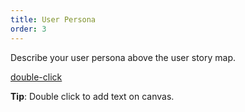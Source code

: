 ```yaml
---
title: User Persona
order: 3
---
```


Describe your user persona above the user story map.

[double-click](howTo:double-click-to-create-an-object)

**Tip**: Double click to add text on canvas.

